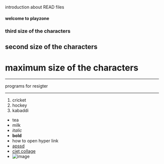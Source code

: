 introduction about READ files
#### welcome to playzone
### third size of the characters
## second size of the characters
# maximum size of the characters

***
programs for resigter 
***

1. cricket
2. hockey
3. kabaddi

- tea
- milk
- *italic*
- **bold**
- how to open hyper link
- [apssd](https://www.apssdc.in) 
- [ciet collage](http://www.chalapathiengg.ac.in)
- ![image](https://lh3.googleusercontent.com/proxy/AERNQAUiIxkETkd7EI34-S9rjLWMLi678VF6shgALiSyoO_CtNXPs3W57FGVXHA6MFZ_LeyCNSI2JMxHqWZR1q3ldllVl0DpaiwLyTU)

